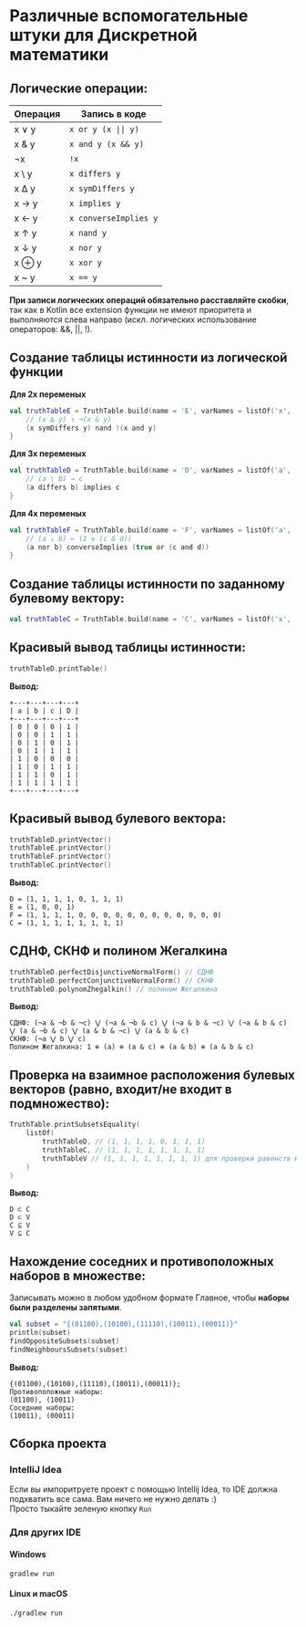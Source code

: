 # Различные вспомогательные штуки для Дискретной математики
## Логические операции:

| Операция | Запись в коде         |
| -------- | --------------------- |
| x ∨ y    | `x or y (x \|\| y)`   |
| x & y    | `x and y (x && y)`    |
| ¬x       | `!x`                  |
| x \ y    | `x differs y`         |
| x ∆ y    | `x symDiffers y`      |
| x → y    | `x implies y`         |
| x ← y    | `x converseImplies y` |
| x ↑ y    | `x nand y`            |
| x ↓ y    | `x nor y`             |
| x ⊕ y    | `x xor y`             |
| x ~ y    | `x == y`              |

**При записи логических операций обязательно расставляйте скобки**, так как в Kotlin все extension функции не имеют приоритета и выполняются слева направо (искл. логических использование операторов: &&, ||, !).

## Создание таблицы истинности из логической функции

**Для 2х переменых**
```kotlin
val truthTableE = TruthTable.build(name = 'E', varNames = listOf('x', 'y')) { x, y ->
    // (x ∆ y) ↑ ¬(x & y)
    (x symDiffers y) nand !(x and y)
}
```

**Для 3х переменых**
```kotlin
val truthTableD = TruthTable.build(name = 'D', varNames = listOf('a', 'b', 'c')) { a, b, c ->
    // (a \ b) → c
    (a differs b) implies c
}
```

**Для 4х переменых**
```kotlin
val truthTableF = TruthTable.build(name = 'F', varNames = listOf('a', 'b', 'c', 'd')) { a, b, c, d ->
    // (a ↓ b) ← (1 ∨ (c & d))
    (a nor b) converseImplies (true or (c and d))
}
```

## Создание таблицы истинности по заданному булевому вектору:
```kotlin
val truthTableC = TruthTable.build(name = 'C', varNames = listOf('x', 'y', 'z'), vector = "11111111")
```

## Красивый вывод таблицы истинности:
```kotlin
truthTableD.printTable()
```
**Вывод:**
```
+---+---+---+---+
| a | b | c | D |
+---+---+---+---+
| 0 | 0 | 0 | 1 |
| 0 | 0 | 1 | 1 |
| 0 | 1 | 0 | 1 |
| 0 | 1 | 1 | 1 |
| 1 | 0 | 0 | 0 |
| 1 | 0 | 1 | 1 |
| 1 | 1 | 0 | 1 |
| 1 | 1 | 1 | 1 |
+---+---+---+---+
```

## Красивый вывод булевого вектора:
```kotlin
truthTableD.printVector()
truthTableE.printVector()
truthTableF.printVector()
truthTableC.printVector()
```
**Вывод:**
```
D = (1, 1, 1, 1, 0, 1, 1, 1)
E = (1, 0, 0, 1)
F = (1, 1, 1, 1, 0, 0, 0, 0, 0, 0, 0, 0, 0, 0, 0, 0)
C = (1, 1, 1, 1, 1, 1, 1, 1)
```

## СДНФ, СКНФ и полином Жегалкина 

```kotlin
truthTableD.perfectDisjunctiveNormalForm() // СДНФ
truthTableD.perfectConjunctiveNormalForm() // СКНФ
truthTableD.polynomZhegalkin() // полином Жегалкина
```
**Вывод:**
```
СДНФ: (¬a & ¬b & ¬c) ⋁ (¬a & ¬b & c) ⋁ (¬a & b & ¬c) ⋁ (¬a & b & c) ⋁ (a & ¬b & c) ⋁ (a & b & ¬c) ⋁ (a & b & c) 
СКНФ: (¬a ⋁ b ⋁ c) 
Полином Жегалкина: 1 ⊕ (a) ⊕ (a & c) ⊕ (a & b) ⊕ (a & b & c)
```

## Проверка на взаимное расположения булевых векторов (равно, входит/не входит в подмножество):

```kotlin
TruthTable.printSubsetsEquality(
    listOf(
        truthTableD, // (1, 1, 1, 1, 0, 1, 1, 1)
        truthTableC, // (1, 1, 1, 1, 1, 1, 1, 1)
        truthTableV // (1, 1, 1, 1, 1, 1, 1, 1) для проверки равенств множеств
    )
)
```
**Вывод:**
```
D ⊂ C
D ⊂ V
C ⊆ V
V ⊆ C
```

## Нахождение соседних и противоположных наборов в множестве:
Записывать можно в любом удобном формате
Главное, чтобы **наборы были разделены запятыми**.
```kotlin
val subset = "{(01100),(10100),(11110),(10011),(00011)}"
println(subset)
findOppositeSubsets(subset)
findNeighboursSubsets(subset)
```
**Вывод:**
```
{(01100),(10100),(11110),(10011),(00011)};
Противоположные наборы:
(01100), (10011)
Соседние наборы:
(10011), (00011)
```

## Сборка проекта
### IntelliJ Idea
Если вы импоритруете проект с помощью Intellij Idea, то IDE должна подхватить все сама. Вам ничего не нужно делать :)  
Просто тыкайте зеленую кнопку `Run`

### Для других IDE
#### Windows 
```
gradlew run
```

#### Linux и macOS
```
./gradlew run
```